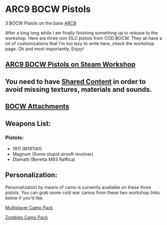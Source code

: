 # ARC9 BOCW Pistols

3 BOCW Pistols on the base [ARC9](https://github.com/HaodongMo/ARC-9)

After a long long while I am finally finishing something up to release to the workshop. Here are three non-DLC pistols from COD:BOCW. They all have a lot of customizations that I'm too lazy to write here, check the workshop page. Oh and most importantly, Enjoy!

## [ARC9 BOCW Pistols on Steam Workshop](https://steamcommunity.com/sharedfiles/filedetails/?id=2990670916)

## You need to have [Shared Content](https://github.com/multinettt/ARC-9_BOCW_Shared_Content) in order to avoid missing textures, materials and sounds.

## [BOCW Attachments](https://github.com/multinettt/ARC-9_BOCW_Attachments)

## Weapons List:
### Pistols:

- 1911 (M1911A1)
- Magnum (Some stupid airsoft revolver)
- Diamatti (Beretta M93 Raffica)

## Personalization:

Personalization by means of camo is currently available on these three pistols. You can grab some cold war camos from these two workshop links below if you'd like.

[Multiplayer Camo Pack](https://steamcommunity.com/sharedfiles/filedetails/?id=2989163938)

[Zombies Camo Pack](https://steamcommunity.com/sharedfiles/filedetails/?id=2989231579)
